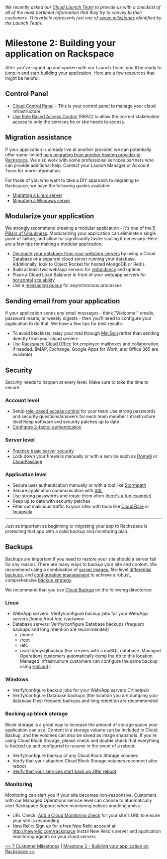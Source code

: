 *We recently asked our [Cloud Launch Team](http://www.rackspace.com/blog/an-insiders-look-at-the-cloud-launch-team/) to provide us with a checklist of all of the most pertinent information that they try to convey to their customers. This article represents just one of [seven milestones](getting_started_master_article.md) identified by the Launch Team.*

# Milestone 2: Building your application on Rackspace

After you've signed up and spoken with our Launch Team, you'll be ready to jump in and start building your application. Here are a few resources that might be helpful:

## Control Panel  

* [Cloud Control Panel](http://www.rackspace.com/knowledge_center/article/introducing-the-rackspace-cloud-control-panel) - This is your control panel to manage your cloud infrastructure.
* [Use Role Based Access Control](http://www.rackspace.com/knowledge_center/article/overview-role-based-access-control-rbac) (RBAC) to allow the correct stakeholder access to only the services he or she needs to access.


## Migration assistance

If your application is already live at another provider, we can potentially offer some limited [help migrating from another hosting provider to Rackspace](https://www.rackspace.com/migration). We also work with some professional services partners who can provide additional help. Contact your Launch Manager or Account Team for more information.

For those of you who want to take a DIY approach to migrating to Rackspace, we have the following guides available:

* [Migrating a Linux server](http://www.rackspace.com/knowledge_center/article/prepare-to-migrate-a-linux-server)
* [Migrating a Windows server](http://www.rackspace.com/knowledge_center/article/prepare-to-migrate-a-windows-server)

## Modularize your application

We strongly recommend creating a modular application - it's one of the [5 Pillars of Cloudiness](https://community.rackspace.com/products/f/54/t/4496). Modularizing your application can eliminate a single point of failure, and allow for significantly faster scaling if necessary. Here are a few tips for making a modular application.

* [Decouple your database from your web/app servers](http://www.rackspace.com/blog/fundamentals-of-cloud-architecture-the-seed-config-video/) by using a Cloud Database or a separate cloud server running your database. Additionally, look to Object Rocket for hosted MongoDB or Redis
* Build at least two web/app servers for [redundancy](http://www.rackspace.com/knowledge_center/article/protection-against-and-recovery-from-host-server-down-hsd-issue) and uptime
* Place a Cloud Load Balancer in front of your web/app servers for [horizontal](http://www.rackspace.com/blog/pillars-of-cloudiness-no-3-scaling-horizontally/) [scalability](http://www.rackspace.com/blog/examining-horizontal-scaling-google-hangout-recap/)
* Use a [messaging queue](https://developer.rackspace.com/blog/using-message-queues-in-cloud-applications/) for asynchronous processes

## Sending email from your application

If your application sends any email messages - think "Welcome!" emails, password resets, or weekly digests - then you'll need to configure your application to do that. We have a few tips for best results:

* To avoid blacklists, relay your mail through [MailGun](http://www.rackspace.com/knowledge_center/article/configuring-mailgun-for-your-website) rather than sending directly from your cloud servers
* Use [Rackspace Cloud Office](https://www.rackspace.com/email-hosting) for employee mailboxes and collaboration, if needed. (IMAP, Exchange, Google Apps for Work, and Office 365 are available)

## Security

Security needs to happen at every level. Make sure to take the time to secure

### Account level

* Setup [role-based access control](http://www.rackspace.com/knowledge_center/article/overview-role-based-access-control-rbac) for your team Use strong passwords and security questions/answers for each team member Infrastructure level Keep software and security patches up to date
* [Configure 2-factor authentication](http://www.rackspace.com/knowledge_center/article/multi-factor-authentication-from-the-cloud-control-panel)

### Server level

* [Practice basic server security](http://www.rackspace.com/knowledge_center/article/basic-cloud-server-security)  
* Lock down your firewalls manually or with a service such as [Dome9](http://www.dome9.com/) or [CloudPassage](https://www.cloudpassage.com/)

### Application level

* Secure user authentication manually or with a tool like [Stormpath](https://stormpath.com/)
* Secure application communication with [SSL](https://community.rackspace.com/products/f/18/t/55)
* Use strong passwords and rotate them often ([here's a fun example](https://xkcd.com/936/))
* Keep up to date with security patches
* Filter out malicious traffic to your sites with tools like [CloudFlare](https://www.cloudflare.com/) or [Incapsula](https://www.incapsula.com/)

---

Just as important as beginning or migrating your app to Rackspace is protecting that app with a solid backup and monitoring plan.

## Backups

Backups are important if you need to restore your site should a server fail for any reason. There are many ways to backup your site and content. We recommend using a combination of [server images](http://www.rackspace.com/knowledge_center/article/create-an-image-of-a-server-and-restore-a-server-from-a-saved-image), file-level [differential backups](http://www.rackspace.com/knowledge_center/article/rackspace-cloud-backup-create-a-backup-0), and [configuration management](https://developer.rackspace.com/blog/devops-automation-series-images-vs-config-management/) to achieve a robust, comprehensive [backup strategy](http://www.rackspace.com/blog/backup-strategies-for-cloud-web-apps-google-hangout-recap/).

We recommend that you use [Cloud Backup](http://www.rackspace.com/cloud/backup) on the following directories:

### Linux

* Web/App servers: Verify/configure backup jobs for your Web/App servers /home /root /etc /var/www
* Database servers: Verify/configure Database backups (frequent backups and long retention are recommended)
  * /home
  * /root
  * /etc
  * /var/lib/mysqlbackup (For servers with a mySQL database. Managed Operations customers automatically dump the db to this location. Managed Infrastructure customers can configure the same backup using [Holland](https://community.rackspace.com/products/f/54/t/1638).)

### Windows

* Verify/configure backup jobs for your Web/App servers C:\inetpub
* Verify/configure Database backups (the location you are dumping your database files) frequent backups and long retention are recommended

### Backing up block storage

Block storage is a great way to increase the amount of storage space your application can use. Content in a storage volume can be included in Cloud Backup, and the volumes can also be saved as image snapshots. If you're using Cloud Block Storage, please check and double check that everything is backed up and configured to resume in the event of a reboot.

* Verify/configure backup of any Cloud Block Storage volumes
* Verify that your attached Cloud Block Storage volumes reconnect after reboot
* [Verify that your services start back up after reboot](https://community.rackspace.com/products/f/54/t/4319)


### Monitoring  

Monitoring can alert you if your site becomes non-responsive.  Customers with our Managed Operations service level can choose to atuomatically alert Rackspace Support when monitoring notices anything amiss.

* URL Check: [Add a Cloud Monitoring check](http://www.rackspace.com/knowledge_center/article/creating-a-monitoring-check-using-the-cloud-control-panel) for your site's URL to ensure your site is responding
* New Relic: Sign up for a free New Relic account at http://newrelic.com/rackspace Install New Relic's server and application monitoring agents on your cloud servers

[<< 7 Customer Milestones](getting_started_master_article.md) | [Milestone 3 - Building your application on Rackspace >>](GettingStarted_3.md)
